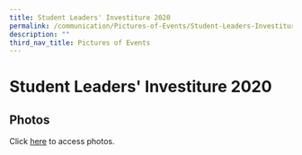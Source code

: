 ```yaml
---
title: Student Leaders' Investiture 2020
permalink: /communication/Pictures-of-Events/Student-Leaders-Investiture-2020
description: ""
third_nav_title: Pictures of Events
---
```

# **Student Leaders' Investiture 2020**

Photos
------

Click [here](https://photos.app.goo.gl/nKc11FYcqxmtaCZt8) to access photos.